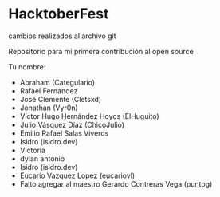 # HacktoberFest

cambios realizados al archivo git

Repositorio para mi primera contribución al open source

Tu nombre:

* Abraham (Categulario)
* Rafael Fernandez
* José Clemente (Cletsxd)
* Jonathan (Vyr0n)
* Víctor Hugo Hernández Hoyos (ElHuguito)
* Julio Vásquez Díaz (ChicoJulio)
* Emilio Rafael Salas Viveros 
* Isidro (isidro.dev)
* Victoria
* dylan antonio
* Isidro (isidro.dev)
* Eucario Vazquez Lopez (eucariovl)
* Falto agregar al maestro Gerardo Contreras Vega (puntog)
